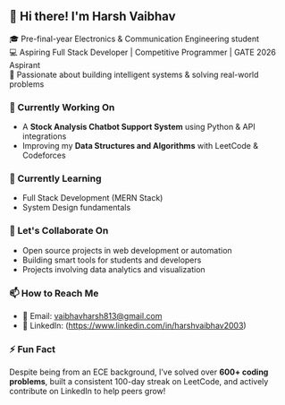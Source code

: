 ## 👋 Hi there! I'm Harsh Vaibhav

🎓 Pre-final-year Electronics & Communication Engineering student  
💻 Aspiring Full Stack Developer | Competitive Programmer | GATE 2026 Aspirant  
🚀 Passionate about building intelligent systems & solving real-world problems

### 🚧 Currently Working On
- A **Stock Analysis Chatbot Support System** using Python & API integrations
- Improving my **Data Structures and Algorithms** with LeetCode & Codeforces

### 🌱 Currently Learning
- Full Stack Development (MERN Stack)
- System Design fundamentals

### 🤝 Let's Collaborate On
- Open source projects in web development or automation
- Building smart tools for students and developers
- Projects involving data analytics and visualization

### 📫 How to Reach Me
- 📧 Email: vaibhavharsh813@gmail.com
- 💼 LinkedIn: (https://www.linkedin.com/in/harshvaibhav2003)

### ⚡ Fun Fact
Despite being from an ECE background, I’ve solved over **600+ coding problems**, built a consistent 100-day streak on LeetCode, and actively contribute on LinkedIn to help peers grow!


